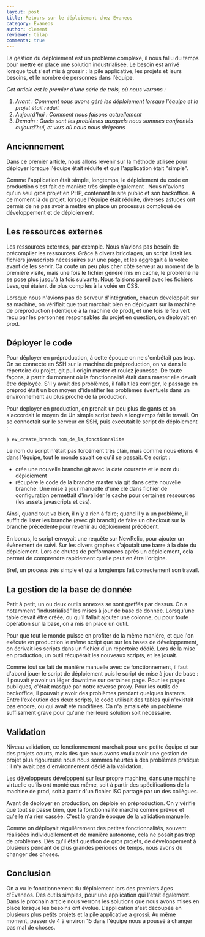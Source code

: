```yaml
---
layout: post
title: Retours sur le déploiement chez Evaneos
category: Evaneos
author: clement
reviewer: tilap
comments: true
---
```


La gestion du déploiement est un problème complexe, il nous fallu du temps pour mettre en place une solution industrialisée. Le besoin est arrivé lorsque tout s'est mis à grossir : la pile applicative, les projets et leurs besoins, et le nombre de personnes dans l'équipe.

*Cet article est le premier d'une série de trois, où nous verrons :*

 1. *Avant : Comment nous avons géré les déploiement lorsque l'équipe et le projet était réduit*
 2. *Aujourd'hui : Comment nous faisons actuellement*
 3. *Demain : Quels sont les problèmes auxquels nous sommes confrontés aujourd'hui, et vers où nous nous dirigeons*

## Anciennement

Dans ce premier article, nous allons revenir sur la méthode utilisée pour déployer lorsque l'équipe était réduite et que l'application était "simple".

Comme l'application était simple, longtemps, le déploiement du code en production s'est fait de manière très simple également . Nous n'avions qu'un seul gros projet en PHP, contenant le site public et son backoffice. A ce moment là du projet, lorsque l'équipe était réduite, diverses astuces ont permis de ne pas avoir à mettre en place un processus compliqué de développement et de déploiement.

## Les ressources externes 

Les ressources externes, par exemple. Nous n'avions pas besoin de précompiler les ressources. Grâce à divers bricolages, un script listait les fichiers javascripts nécessaires sur une page, et les aggrégait à la volée avant de les servir. Ca coute un peu plus cher côté serveur au moment de la première visite, mais une fois le fichier généré mis en cache, le problème ne se pose plus jusqu'à la fois suivante. Nous faisions pareil avec les fichiers Less, qui étaient de plus compilés à la volée en CSS.

Lorsque nous n'avions pas de serveur d'intégration, chacun développait sur sa machine, on vérifiait que tout marchait bien en déployant sur la machine de préproduction (identique à la machine de prod), et une fois le feu vert reçu par les personnes responsables du projet en question, on déployait en prod.

## Déployer le code

Pour déployer en préproduction, à cette époque on ne s'embétait pas trop. On se connecte en SSH sur la machine de préproduction, on va dans le répertoire du projet, git pull origin master et roulez jeunesse.
De toute façons, à partir du moment où la fonctionnalité était dans master elle devait être déployée. S'il y avait des problèmes, il fallait les corriger, le passage en préprod était un bon moyen d'identifier les problèmes éventuels dans un environnement au plus proche de la production.

Pour deployer en production, on prenait un peu plus de gants et on s'accordait le moyen de 
Un simple script bash a longtemps fait le travail. On se connectait sur le serveur en SSH, puis executait le script de déploiement :

    $ ev_create_branch nom_de_la_fonctionnalite

Le nom du script n'était pas forcément très clair, mais comme nous étions 4 dans l'équipe, tout le monde savait ce qu'il se passait. Ce script  :
- crée une nouvelle branche git avec la date courante et le nom du déploiement 
- récupére le code de la branche master via git dans cette nouvelle branche.
Une mise à jour manuelle d'une clé dans fichier de configuration permettait d'invalider le cache pour certaines ressources (les assets javascripts et css).

Ainsi, quand tout va bien, il n'y a rien à faire; quand il y a un problème, il suffit de lister les branche (avec git branch) de faire un checkout sur la branche précédente pour revenir au déploiement précédent.

En bonus, le script envoyait une requête sur NewRelic, pour ajouter un évènement de suivi. Sur les divers graphes s'ajoutait une barre à la date du déploiement. Lors de chutes de performances après un déploiement, cela permet de comprendre rapidement quelle peut en être l'origine.

Bref, un process très simple et qui a longtemps fait correctement son travail.

## La gestion de la base de donnée

Petit à petit, un ou deux outils annexes se sont greffés par dessus.
On a notamment "industrialisé" les mises à jour de base de donnée. Lorsqu'une table devait être créée, ou qu'il fallait ajouter une colonne, ou pour toute opération sur la base, on a mis en place un outil.

Pour que tout le monde puisse en profiter de la même manière, et que l'on exécute en production le même script que sur les bases de développement, on écrivait les scripts dans un fichier d'un répertoire dédié.
Lors de la mise en production, un outil récupérait les nouveaux scripts, et les jouait.

Comme tout se fait de manière manuelle avec ce fonctionnement, il faut d'abord jouer le script de déploiement puis le script de mise à jour de base : il pouvait y avoir un léger downtime sur certaines page. Pour les pages publiques, c'était masqué par notre reverse proxy. Pour les outils de backoffice, il pouvait y avoir des problèmes pendant quelques instants. Entre l'exécution des deux scripts, le code utilisait des tables qui n'existait pas encore, ou qui avait été modifiées. Ca n'a jamais été un problème suffisament grave pour qu'une meilleure solution soit nécessaire.


## Validation

Niveau validation, ce fonctionnement marchait pour une petite équipe et sur des projets courts, mais dès que nous avons voulu avoir une gestion de projet plus rigoureuse nous nous sommes heurtés à des problèmes pratique : il n'y avait pas d'environnement dédié à la validation.

Les développeurs développent sur leur propre machine, dans une machine virtuelle qu'ils ont monté eux même, soit à partir des spécifications de la machine de prod, soit à partir d'un fichier ISO partagé par un des collègues.

Avant de déployer en production, on déploie en préproduction. On y vérifie que tout se passe bien, que la fonctionnalité marche comme prévue et qu'elle n'a rien cassée. C'est la grande époque de la validation manuelle.

Comme on déployait régulièrement des petites fonctionnalités, souvent réalisées individuellement et de manière autonome, cela ne posait pas trop de problèmes. Dès qu'il était question de gros projets, de développement à plusieurs pendant de plus grandes périodes de temps, nous avons dû changer des choses.

## Conclusion

On a vu le fonctionnement du déploiement lors des premiers âges d'Evaneos. Des outils simples, pour une application qui l'était également. Dans le prochain article nous verrons les solutions que nous avons mises en place lorsque les besoins ont évolué. L'application s'est découpée en plusieurs plus petits projets et la pile applicative a grossi. Au même moment, passer de 4 à environ 15 dans l'équipe nous a poussé à changer pas mal de choses. 